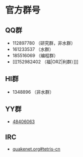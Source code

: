 # 官方群号

## QQ群

* 112897780 （研究群，非水群）
* 161233537 （水群）
* 185516069 （编程群）
* [[[152982402 （福|ORZ|利群）]]]

## HI群

* 1348896 （非水群）

## YY群

* [48406063](http://www.yy.com/go.html#48406063)

## IRC

* [quakenet.org#tetris-cn](http://webchat.quakenet.org/?channels=tetris-cn)